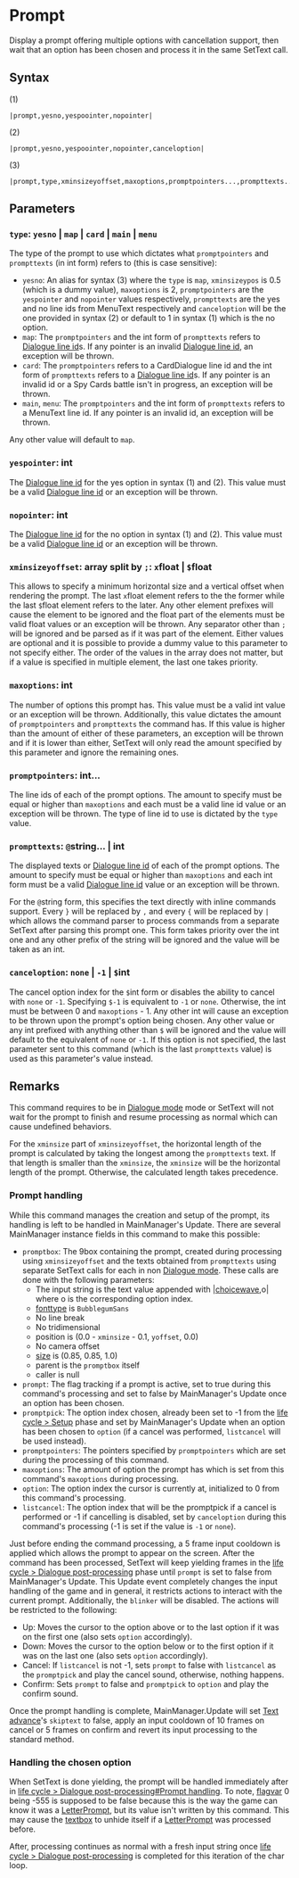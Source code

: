 # Prompt

Display a prompt offering multiple options with cancellation support, then wait that an option has been chosen and process it in the same SetText call.

## Syntax

(1)

````
|prompt,yesno,yespoointer,nopointer|
````

(2)

````
|prompt,yesno,yespoointer,nopointer,canceloption|
````

(3)

````
|prompt,type,xminsizeyoffset,maxoptions,promptpointers...,prompttexts...,canceloption|
````

## Parameters

### `type`: `yesno` | `map` | `card` | `main` | `menu`

The type of the prompt to use which dictates what `promptpointers` and `prompttexts` (in int form) refers to (this is case sensitive):

* `yesno`: An alias for syntax (3) where the `type` is `map`, `xminsizeypos` is 0.5 (which is a dummy value), `maxoptions` is 2, `promptpointers` are the `yespointer` and `nopointer` values respectively, `prompttexts` are the yes and no line ids from MenuText respectively and `canceloption` will be the one provided in syntax (2) or default to 1 in syntax (1) which is the no option.
* `map`: The `promptpointers` and the int form of `prompttexts` refers to [Dialogue line id](../Dialogue%20line%20id.md)s. If any pointer is an invalid [Dialogue line id](../Dialogue%20line%20id.md), an exception will be thrown.
* `card`: The `promptpointers` refers to a CardDialogue line id and the int form of `prompttexts` refers to a [Dialogue line id](../Dialogue%20line%20id.md)s. If any pointer is an invalid id or a Spy Cards battle isn't in progress, an exception will be thrown.
* `main`, `menu`: The `promptpointers` and the int form of `prompttexts` refers to a MenuText line id. If any pointer is an invalid id, an exception will be thrown.

Any other value will default to `map`.

### `yespointer`: int

The [Dialogue line id](../Dialogue%20line%20id.md) for the yes option in syntax (1) and (2). This value must be a valid [Dialogue line id](../Dialogue%20line%20id.md) or an exception will be thrown.

### `nopointer`: int

The [Dialogue line id](../Dialogue%20line%20id.md) for the no option in syntax (1) and (2). This value must be a valid [Dialogue line id](../Dialogue%20line%20id.md) or an exception will be thrown.

### `xminsizeyoffset`: array split by `;`: `x`float | `$`float

This allows to specify a minimum horizontal size and a vertical offset when rendering the prompt. The last `x`float element refers to the the former while the last `$`float element refers to the later. Any other element prefixes will cause the element to be ignored and the float part of the elements must be valid float values or an exception will be thrown. Any separator other than `;` will be ignored and be parsed as if it was part of the element. Either values are optional and it is possible to provide a dummy value to this parameter to not specify either. The order of the values in the array does not matter, but if a value is specified in multiple element, the last one takes priority.

### `maxoptions`: int

The number of options this prompt has. This value must be a valid int value or an exception will be thrown. Additionally, this value dictates the amount of `promptpointers` and `prompttexts` the command has. If this value is higher than the amount of either of these parameters, an exception will be thrown and if it is lower than either, SetText will only read the amount specified by this parameter and ignore the remaining ones.

### `promptpointers`: int...

The line ids of each of the prompt options. The amount to specify must be equal or higher than `maxoptions` and each must be a valid line id value or an exception will be thrown. The type of line id to use is dictated by the `type` value.

### `prompttexts`: `@`string... | int

The displayed texts or [Dialogue line id](../Dialogue%20line%20id.md) of each of the prompt options. The amount to specify must be equal or higher than `maxoptions` and each int form must be a valid [Dialogue line id](../Dialogue%20line%20id.md) value or an exception will be thrown. 

For the `@`string form, this specifies the text directly with inline commands support. Every `}` will be replaced by `,` and every `{` will be replaced by `|` which allows the command parser to process commands from a separate SetText after parsing this prompt one. This form takes priority over the int one and any other prefix of the string will be ignored and the value will be taken as an int.

### `canceloption`: `none` | `-1` | `$`int

The cancel option index for the `$`int form or disables the ability to cancel with `none` or `-1`. Specifying `$-1` is equivalent to `-1` or `none`. Otherwise, the int must be between 0 and `maxoptions` - 1. Any other int will cause an exception to be thrown upon the prompt's option being chosen. Any other value or any int prefixed with anything other than `$` will be ignored and the value will default to the equivalent of `none` or `-1`. If this option is not specified, the last parameter sent to this command (which is the last `prompttexts` value) is used as this parameter's value instead.

## Remarks

This command requires to be in [Dialogue mode](../../Dialogue%20mode.md) mode or SetText will not wait for the prompt to finish and resume processing as normal which can cause undefined behaviors.

For the `xminsize` part of `xminsizeyoffset`, the horizontal length of the prompt is calculated by taking the longest among the `prompttexts` text. If that length is smaller than the `xminsize`, the `xminsize` will be the horizontal length of the prompt. Otherwise, the calculated length takes precedence.

### Prompt handling

While this command manages the creation and setup of the prompt, its handling is left to be handled in MainManager's Update. There are several MainManager instance fields in this command to make this possible:

* `promptbox`: The 9box containing the prompt, created during processing using `xminsizeyoffset` and the texts obtained from `prompttexts` using separate SetText calls for each in non [Dialogue mode](../../Dialogue%20mode.md). These calls are done with the following parameters:
  * The input string is the text value appended with |[choicewave](Choicewave.md),o| where o is the corresponding option index. 
  * [fonttype](../../fonttype.md) is `BubblegumSans`
  * No line break
  * No tridimensional
  * position is (0.0 - `xminsize` - 0.1, `yoffset`, 0.0)
  * No camera offset
  * [size](size.md) is (0.85, 0.85, 1.0)
  * parent is the `promptbox` itself
  * caller is null
* `prompt`: The flag tracking if a prompt is active, set to true during this command's processing and set to false by MainManager's Update once an option has been chosen.
* `promptpick`: The option index chosen, already been set to -1 from the [life cycle > Setup](../../life%20cycle.md#setup) phase and set by MainManager's Update when an option has been chosen to `option` (if a cancel was performed, `listcancel` will be used instead).
* `promptpointers`: The pointers specified by `promptpointers` which are set during the processing of this command.
* `maxoptions`: The amount of option the prompt has which is set from this command's `maxoptions` during processing.
* `option`: The option index the cursor is currently at, initialized to 0 from this command's processing.
* `listcancel`: The option index that will be the promptpick if a cancel is performed or -1 if cancelling is disabled, set by `canceloption` during this command's processing (-1 is set if the value is `-1` or `none`).

Just before ending the command processing, a 5 frame input cooldown is applied which allows the prompt to appear on the screen. After the command has been processed, SetText will keep yielding frames in the [life cycle > Dialogue post-processing](../../life%20cycle.md#dialogue-post-processing) phase until `prompt` is set to false from MainManager's Update. This Update event completely changes the input handling of the game and in general, it restricts actions to interact with the current prompt. Additionally, the `blinker` will be disabled. The actions will be restricted to the following:

* Up: Moves the cursor to the option above or to the last option if it was on the first one (also sets `option` accordingly).
* Down: Moves the cursor to the option below or to the first option if it was on the last one (also sets `option` accordingly).
* Cancel: If `listcancel` is not -1, sets `prompt` to false with `listcancel` as the `promptpick` and play the cancel sound, otherwise, nothing happens.
* Confirm: Sets `prompt` to false and `promptpick` to `option` and play the confirm sound.

Once the prompt handling is complete, MainManager.Update will set [Text advance](../../Related%20Systems/Text%20advance.md)'s `skiptext` to false, apply an input cooldown of 10 frames on cancel or 5 frames on confirm and revert its input processing to the standard method.

### Handling the chosen option

When SetText is done yielding, the prompt will be handled immediately after in [life cycle > Dialogue post-processing#Prompt handling](../../life%20cycle.md#dialogue-post-processing-prompt-handling). To note, [flagvar](../../../Flags%20arrays/flagvar.md) 0 being -555 is supposed to be false because this is the way the game can know it was a [LetterPrompt](LetterPrompt.md), but its value isn't written by this command. This may cause the [textbox](../../Notable%20local%20variable/textbox.md) to unhide itself if a [LetterPrompt](LetterPrompt.md) was processed before.

After, processing continues as normal with a fresh input string once [life cycle > Dialogue post-processing](../../life%20cycle.md#dialogue-post-processing) is completed for this iteration of the char loop.

